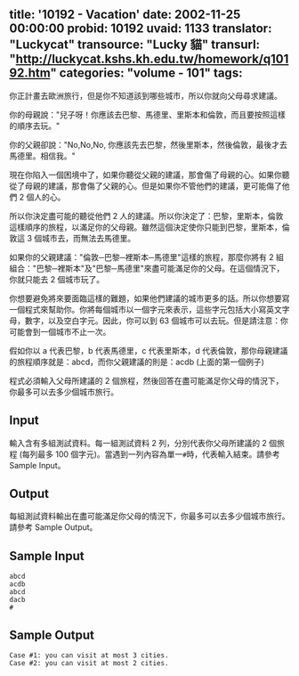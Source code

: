 title: '10192 - Vacation'
date: 2002-11-25 00:00:00
probid: 10192
uvaid: 1133
translator: "Luckycat"
transource: "Lucky 貓"
transurl: "http://luckycat.kshs.kh.edu.tw/homework/q10192.htm"
categories: "volume - 101"
tags:
---

你正計畫去歐洲旅行，但是你不知道該到哪些城市，所以你就向父母尋求建議。

你的母親說："兒子呀！你應該去巴黎、馬德里、里斯本和倫敦，而且要按照這樣的順序去玩。"

你的父親卻說："No,No,No, 你應該先去巴黎，然後里斯本，然後倫敦，最後才去馬德里。相信我。"

現在你陷入一個困境中了，如果你聽從父親的建議，那會傷了母親的心。如果你聽從了母親的建議，那會傷了父親的心。但是如果你不管他們的建議，更可能傷了他們 2 個人的心。

所以你決定盡可能的聽從他們 2 人的建議。所以你決定了：巴黎，里斯本，倫敦這樣順序的旅程，以滿足你的父母親。雖然這個決定使你只能到巴黎，里斯本，倫敦這 3 個城市去，而無法去馬德里。

如果你的父親建議："倫敦─巴黎─裡斯本─馬德里"這樣的旅程，那麼你將有 2 組組合："巴黎─裡斯本"及"巴黎─馬德里"來盡可能滿足你的父母。在這個情況下，你就只能去 2 個城市玩了。

你想要避免將來要面臨這樣的難題，如果他們建議的城市更多的話。所以你想要寫一個程式來幫助你。你將每個城市以一個字元來表示，這些字元包括大小寫英文字母，數字，以及空白字元。因此，你可以到 63 個城市可以去玩。但是請注意：你可能會到一個城市不止一次。

假如你以 a 代表巴黎，b 代表馬德里，c 代表里斯本，d 代表倫敦，那你母親建議的旅程順序就是：abcd，而你父親建議的則是：acdb (上面的第一個例子)

程式必須輸入父母所建議的 2 個旅程，然後回答在盡可能滿足你父母的情況下，你最多可以去多少個城市旅行。

## Input ##

輸入含有多組測試資料。每一組測試資料 2 列，分別代表你父母所建議的 2 個旅程 (每列最多 100 個字元)。當遇到一列內容為單一`#`時，代表輸入結束。請參考 Sample Input。

## Output ##

每組測試資料輸出在盡可能滿足你父母的情況下，你最多可以去多少個城市旅行。請參考 Sample Output。

## Sample Input ##

	abcd
	acdb
	abcd
	dacb
	#

## Sample Output ##

	Case #1: you can visit at most 3 cities.
	Case #2: you can visit at most 2 cities.